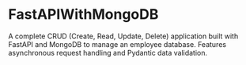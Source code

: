 # FastAPIWithMongoDB
A complete CRUD (Create, Read, Update, Delete) application built with FastAPI and MongoDB to manage an employee database. Features asynchronous request handling and Pydantic data validation.
